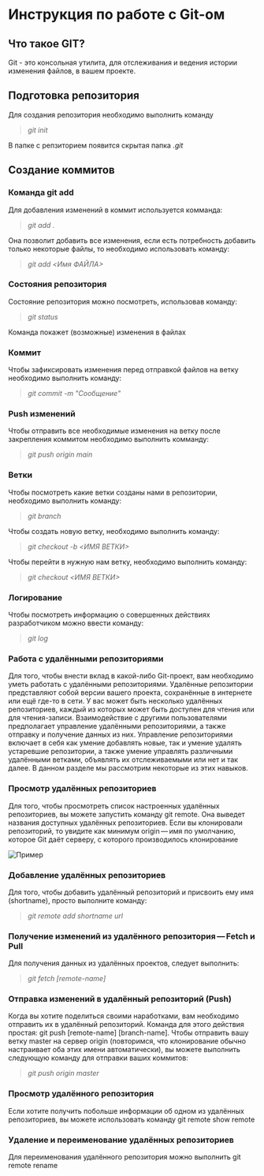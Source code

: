 # Инструкция по работе с Git-ом

## Что такое GIT?
Git - это консольная утилита, для отслеживания и ведения истории изменения файлов, в вашем проекте.

## Подготовка репозитория
Для создания репозитория необходимо выполнить команду

> *git init*

В папке с репзиторием появится скрытая папка *.git*

## Создание коммитов

### Команда git add

Для добавления изменений в коммит используется комманда:

>*git add .*

Она позволит добавить все изменения, если есть потребность добавить только некоторые файлы, то необходимо использовать команду:

>*git add <Имя ФАЙЛА>*

### Состояния репозитория

Состояние репозитория можно посмотреть, использовав команду:

>*git status*

Команда покажет (возможные) изменения в файлах

### Коммит

Чтобы зафиксировать изменения перед отправкой файлов на ветку необходимо выполнить команду:

>*git commit -m "Сообщение"*

### Push изменений
Чтобы отправить все необходимые изменения на ветку после закрепления коммитом необходимо выполнить комманду:

>*git push origin main*

### Ветки
Чтобы посмотреть какие ветки созданы нами в репозитории, необходимо выполнить команду:

>*git branch*

Чтобы создать новую ветку, необходимо выполнить команду:

>*git checkout -b <ИМЯ ВЕТКИ>*

Чтобы перейти в нужную нам ветку, необходимо выполнить команду:

>*git checkout <ИМЯ ВЕТКИ>*

### Логирование
Чтобы посмотреть информацию о совершенных действиях разработчиком можно ввести команду:

>*git log*

### Работа с удалёнными репозиториями

Для того, чтобы внести вклад в какой-либо Git-проект, вам необходимо уметь работать с удалёнными репозиториями. Удалённые репозитории представляют собой версии вашего проекта, сохранённые в интернете или ещё где-то в сети. У вас может быть несколько удалённых репозиториев, каждый из которых может быть доступен для чтения или для чтения-записи. Взаимодействие с другими пользователями предполагает управление удалёнными репозиториями, а также отправку и получение данных из них. Управление репозиториями включает в себя как умение добавлять новые, так и умение удалять устаревшие репозитории, а также умение управлять различными удалёнными ветками, объявлять их отслеживаемыми или нет и так далее. В данном разделе мы рассмотрим некоторые из этих навыков.

### Просмотр удалённых репозиториев

Для того, чтобы просмотреть список настроенных удалённых репозиториев, вы можете запустить команду git remote. Она выведет названия доступных удалённых репозиториев. Если вы клонировали репозиторий, то увидите как минимум origin — имя по умолчанию, которое Git даёт серверу, с которого производилось клонирование

![Пример](1.png)

### Добавление удалённых репозиториев
 Для того, чтобы добавить удалённый репозиторий и присвоить ему имя (shortname), просто выполните команду:
 
 >*git remote add shortname url*

 ### Получение изменений из удалённого репозитория — Fetch и Pull

Для получения данных из удалённых проектов, следует выполнить:

>*git fetch [remote-name]*

### Отправка изменений в удалённый репозиторий (Push)

Когда вы хотите поделиться своими наработками, вам необходимо отправить их в удалённый репозиторий. Команда для этого действия простая: git push [remote-name] [branch-name]. Чтобы отправить вашу ветку master на сервер origin (повторимся, что клонирование обычно настраивает оба этих имени автоматически), вы можете выполнить следующую команду для отправки ваших коммитов:

>*git push origin master*

### Просмотр удалённого репозитория

Если хотите получить побольше информации об одном из удалённых репозиториев, вы можете использовать команду git remote show remote

### Удаление и переименование удалённых репозиториев

Для переименования удалённого репозитория можно выполнить git remote rename